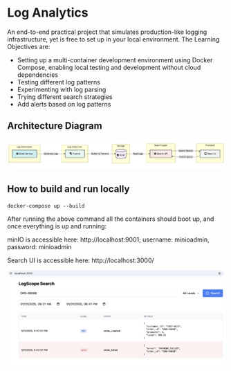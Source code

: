 # Log Analytics

An end-to-end practical project that simulates production-like logging infrastructure, yet is free to set up in your local environment.
The Learning Objectives are:
* Setting up a  multi-container development environment using Docker Compose, enabling local testing and development without cloud dependencies
* Testing different log patterns
* Experimenting with log parsing
* Trying different search strategies
* Add alerts based on log patterns

## Architecture Diagram
![screenshot](resources/log-analytics-architecture.png)

## How to build and run locally

`docker-compose up --build`

After running the above command all the containers should boot up, and once everything is up and running:

minIO is accessible here: http://localhost:9001;
username: minioadmin, 
password: minioadmin

Search UI is accessible here: http://localhost:3000/

![screenshot](resources/log-analytics-search-ui.png)

